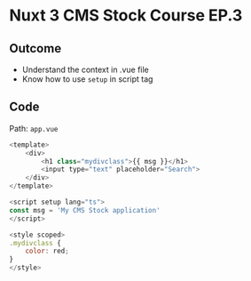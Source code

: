 # Nuxt 3 CMS Stock Course EP.3

## Outcome

- Understand the context in .vue file
- Know how to use `setup` in script tag

## Code

Path: `app.vue`

```js
<template>
    <div>
        <h1 class="mydivclass">{{ msg }}</h1>
        <input type="text" placeholder="Search">
    </div>
</template>

<script setup lang="ts">
const msg = 'My CMS Stock application'
</script>

<style scoped>
.mydivclass {
    color: red;
}
</style>
```
